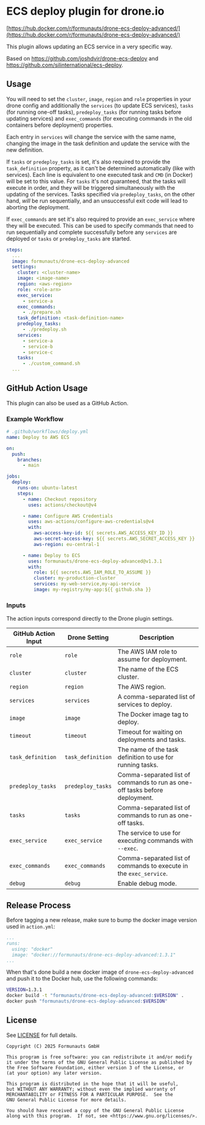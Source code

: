 # ECS deploy plugin for drone.io

[https://hub.docker.com/r/formunauts/drone-ecs-deploy-advanced/](https://hub.docker.com/r/formunauts/drone-ecs-deploy-advanced/)

This plugin allows updating an ECS service in a very specific way.

Based on https://github.com/joshdvir/drone-ecs-deploy and https://github.com/silinternational/ecs-deploy.

## Usage

You will need to set the `cluster`, `image`, `region` and `role` properties in
your drone config and additionally the `services` (to update ECS services),
`tasks` (for running one-off tasks), `predeploy_tasks` (for running tasks before
updating services) and `exec_commands` (for executing commands in the old
containers before deployment) properties.

Each entry in `services` will change the service with the same name, changing
the image in the task definition and update the service with the new definition.

If `tasks` or `predeploy_tasks` is set, it's also required to provide the
`task_definition` property, as it can't be determined automatically (like with
services). Each line is equivalent to one executed task and `CMD` (in Docker)
will be set to this value. For `tasks` it's not guaranteed, that the tasks will
execute in order, and they will be triggered simultaneously with the updating of
the services. Tasks specified via `predeploy_tasks`, on the other hand, _will_
be run sequentially, and an unsuccessful exit code will lead to aborting the
deployment.

If `exec_commands` are set it's also required to provide an `exec_service` where
they will be executed. This can be used to specify commands that need to run
sequentially and complete successfully before any `services` are deployed or
`tasks` or `predeploy_tasks` are started.

```yaml
steps:
  ...
  image: formunauts/drone-ecs-deploy-advanced
  settings:
    cluster: <cluster-name>
    image: <image-name>
    region: <aws-region>
    role: <role-arn>
    exec_service:
      - service-a
    exec_commands:
      - ./prepare.sh
    task_definition: <task-definition-name>
    predeploy_tasks:
      - ./predeploy.sh
    services:
      - service-a
      - service-b
      - service-c
    tasks:
      - ./custom_command.sh
  ...
```

## GitHub Action Usage

This plugin can also be used as a GitHub Action.

### Example Workflow

```yaml
# .github/workflows/deploy.yml
name: Deploy to AWS ECS

on:
  push:
    branches:
      - main

jobs:
  deploy:
    runs-on: ubuntu-latest
    steps:
      - name: Checkout repository
        uses: actions/checkout@v4

      - name: Configure AWS Credentials
        uses: aws-actions/configure-aws-credentials@v4
        with:
          aws-access-key-id: ${{ secrets.AWS_ACCESS_KEY_ID }}
          aws-secret-access-key: ${{ secrets.AWS_SECRET_ACCESS_KEY }}
          aws-region: eu-central-1

      - name: Deploy to ECS
        uses: formunauts/drone-ecs-deploy-advanced@v1.3.1
        with:
          role: ${{ secrets.AWS_IAM_ROLE_TO_ASSUME }}
          cluster: my-production-cluster
          services: my-web-service,my-api-service
          image: my-registry/my-app:${{ github.sha }}
```

### Inputs

The action inputs correspond directly to the Drone plugin settings.

| GitHub Action Input | Drone Setting       | Description                                                              |
| ------------------- | ------------------- | ------------------------------------------------------------------------ |
| `role`              | `role`              | The AWS IAM role to assume for deployment.                               |
| `cluster`           | `cluster`           | The name of the ECS cluster.                                             |
| `region`            | `region`            | The AWS region.                                                          |
| `services`          | `services`          | A comma-separated list of services to deploy.                            |
| `image`             | `image`             | The Docker image tag to deploy.                                          |
| `timeout`           | `timeout`           | Timeout for waiting on deployments and tasks.                            |
| `task_definition`   | `task_definition`   | The name of the task definition to use for running tasks.                |
| `predeploy_tasks`   | `predeploy_tasks`   | Comma-separated list of commands to run as one-off tasks before deployment. |
| `tasks`             | `tasks`             | Comma-separated list of commands to run as one-off tasks.                |
| `exec_service`      | `exec_service`      | The service to use for executing commands with `--exec`.                 |
| `exec_commands`     | `exec_commands`     | Comma-separated list of commands to execute in the `exec_service`.       |
| `debug`             | `debug`             | Enable debug mode.                                                       |

## Release Process

Before tagging a new release, make sure to bump the docker image version used
in `action.yml`:
```yaml
...
runs:
  using: "docker"
  image: "docker://formunauts/drone-ecs-deploy-advanced:1.3.1"
...
```

When that's done build a new docker image of `drone-ecs-deploy-advanced` and push it to the
Docker hub, use the following commands:

```sh
VERSION=1.3.1
docker build -t "formunauts/drone-ecs-deploy-advanced:$VERSION" .
docker push "formunauts/drone-ecs-deploy-advanced:$VERSION"
```

## License

See [LICENSE](LICENSE) for full details.

```
Copyright (C) 2025 Formunauts GmbH

This program is free software: you can redistribute it and/or modify
it under the terms of the GNU General Public License as published by
the Free Software Foundation, either version 3 of the License, or
(at your option) any later version.

This program is distributed in the hope that it will be useful,
but WITHOUT ANY WARRANTY; without even the implied warranty of
MERCHANTABILITY or FITNESS FOR A PARTICULAR PURPOSE.  See the
GNU General Public License for more details.

You should have received a copy of the GNU General Public License
along with this program.  If not, see <https://www.gnu.org/licenses/>.
```
